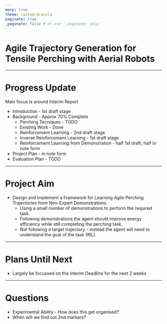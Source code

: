 ```yaml
---
marp: true
theme: custom-dracula
paginate: true
_paginate: false # or use `_paginate: skip`
---
```


# Agile Trajectory Generation for Tensile Perching with Aerial Robots

---
# Progress Update
Main focus is around Interim Report

- Introduction - 1st draft stage
- Background - Approx 70% Complete
  - Perching Tecniques - TODO
  - Existing Work - Done
  - Reinforcement Learning - 2nd draft stage
  - Inverse Reinforcement Learning - 1st draft stage
  - Reinforcement Learning from Demonstration - half 1st draft, half in note form
- Project Plan - in note form
- Evaluation Plan - TODO

---
# Project Aim
- Design and Implement a Framework for Learning Agile Perching Trajectories from Non-Expert Demonstrations.
  - Using a small number of demonstrations to perform the required task.
  - Following demonstrations the agent should improve energy efficiency while still completing the perching task.
  - Not following a target trajectory - instead the agent will need to understand the goal of the task (IRL).

---
# Plans Until Next
- Largely be focussed on the Interim Deadline for the next 2 weeks

---
# Questions
- Experimental Ability - How does this get organised?
- When will we find out 2nd markers?